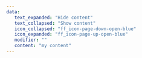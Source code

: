 ```yaml
---
data:
   text_expanded: "Hide content"
   text_collapsed: "Show content"
   icon_collapsed: "ff_icon-page-down-open-blue"
   icon_expanded: "ff_icon-page-up-open-blue"
   modifier: ""
   content: "my content"
---
```

